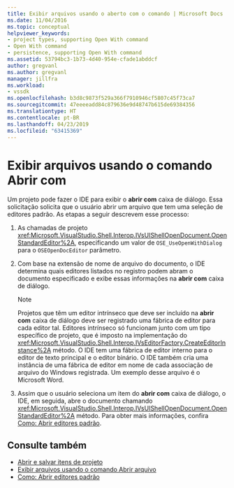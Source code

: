 ```yaml
---
title: Exibir arquivos usando o aberto com o comando | Microsoft Docs
ms.date: 11/04/2016
ms.topic: conceptual
helpviewer_keywords:
- project types, supporting Open With command
- Open With command
- persistence, supporting Open With command
ms.assetid: 53794bc3-1b73-4d40-954e-cfade1abddcf
author: gregvanl
ms.author: gregvanl
manager: jillfra
ms.workload:
- vssdk
ms.openlocfilehash: b3d8c9873f529a366f7910946cf5807c45f73ca7
ms.sourcegitcommit: 47eeeeadd84c879636e9d48747b615de69384356
ms.translationtype: HT
ms.contentlocale: pt-BR
ms.lasthandoff: 04/23/2019
ms.locfileid: "63415369"
---
```

# <a name="display-files-by-using-the-open-with-command"></a>Exibir arquivos usando o comando Abrir com
Um projeto pode fazer o IDE para exibir o **abrir com** caixa de diálogo. Essa solicitação solicita que o usuário abrir um arquivo que tem uma seleção de editores padrão. As etapas a seguir descrevem esse processo:

1. As chamadas de projeto <xref:Microsoft.VisualStudio.Shell.Interop.IVsUIShellOpenDocument.OpenStandardEditor%2A>, especificando um valor de `OSE_UseOpenWithDialog` para o `OSEOpenDocEditor` parâmetro.

2. Com base na extensão de nome de arquivo do documento, o IDE determina quais editores listados no registro podem abram o documento especificado e exibe essas informações na **abrir com** caixa de diálogo.

    > [!NOTE]
    > Projetos que têm um editor intrínseco que deve ser incluído na **abrir com** caixa de diálogo deve ser registrado uma fábrica de editor para cada editor tal. Editores intrínseco só funcionam junto com um tipo específico de projeto, que é imposto na implementação do <xref:Microsoft.VisualStudio.Shell.Interop.IVsEditorFactory.CreateEditorInstance%2A> método. O IDE tem uma fábrica de editor interno para o editor de texto principal e o editor binário. O IDE também cria uma instância de uma fábrica de editor em nome de cada associação de arquivo do Windows registrada. Um exemplo desse arquivo é o Microsoft Word.

3. Assim que o usuário seleciona um item do **abrir com** caixa de diálogo, o IDE, em seguida, abre o documento chamando <xref:Microsoft.VisualStudio.Shell.Interop.IVsUIShellOpenDocument.OpenStandardEditor%2A> método. Para obter mais informações, confira [Como: Abrir editores padrão](../../extensibility/how-to-open-standard-editors.md).

## <a name="see-also"></a>Consulte também
- [Abrir e salvar itens de projeto](../../extensibility/internals/opening-and-saving-project-items.md)
- [Exibir arquivos usando o comando Abrir arquivo](../../extensibility/internals/displaying-files-by-using-the-open-file-command.md)
- [Como: Abrir editores padrão](../../extensibility/how-to-open-standard-editors.md)
